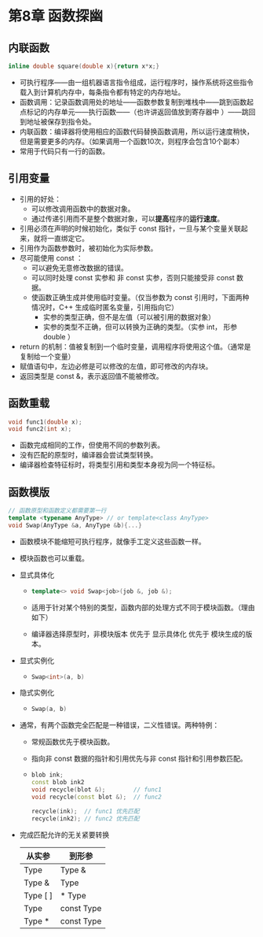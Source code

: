 # 第8章 函数探幽

## 内联函数

```c++
inline double square(double x){return x*x;}
```

- 可执行程序——由一组机器语言指令组成，运行程序时，操作系统将这些指令载入到计算机内存中，每条指令都有特定的内存地址。
- 函数调用：记录函数调用处的地址——函数参数复制到堆栈中——跳到函数起点标记的内存单元——执行函数——（也许讲返回值放到寄存器中 ）——跳回到地址被保存到指令处。
- 内联函数：编译器将使用相应的函数代码替换函数调用，所以运行速度稍快，但是需要更多的内存。（如果调用一个函数10次，则程序会包含10个副本）
- 常用于代码只有一行的函数。

## 引用变量
- 引用的好处：
  - 可以修改调用函数中的数据对象。
  - 通过传递引用而不是整个数据对象，可以**提高**程序的**运行速度**。
- 引用必须在声明的时候初始化，类似于 const 指针，一旦与某个变量关联起来，就将一直绑定它。
- 引用作为函数参数时，被初始化为实际参数。
- 尽可能使用 const ：
  - 可以避免无意修改数据的错误。
  - 可以同时处理 const 实参和 非 const 实参，否则只能接受非 const 数据。
  - 使函数正确生成并使用临时变量。（仅当参数为 const 引用时，下面两种情况时，C++ 生成临时匿名变量，引用指向它）
    - 实参的类型正确，但不是左值（可以被引用的数据对象）
    - 实参的类型不正确，但可以转换为正确的类型。（实参 int， 形参  double ）
- return 的机制：值被复制到一个临时变量，调用程序将使用这个值。（通常是复制给一个变量）
- 赋值语句中，左边必修是可以修改的左值，即可修改的内存块。
- 返回类型是 const &，表示返回值不能被修改。

## 函数重载

```c++
void func1(double x);  
void func2(int x);
```

- 函数完成相同的工作，但使用不同的参数列表。
- 没有匹配的原型时，编译器会尝试类型转换。
- 编译器检查特征标时，将类型引用和类型本身视为同一个特征标。

## 函数模版

```c++
// 函数原型和函数定义都需要第一行
template <typename AnyType> // or template<class AnyType>
void Swap(AnyType &a, AnyType &b){...}
```

- 函数模块不能缩短可执行程序，就像手工定义这些函数一样。

- 模块函数也可以重载。

- 显式具体化

  - ```c++
    template<> void Swap<job>(job &, job &);
    ```

  - 适用于针对某个特别的类型，函数内部的处理方式不同于模块函数。（理由如下）

  - 编译器选择原型时，非模块版本 优先于 显示具体化 优先于 模块生成的版本。

- 显式实例化

  - ```c++
    Swap<int>(a, b)
    ```

- 隐式实例化

  - ```c++
    Swap(a, b)
    ```

- 通常，有两个函数完全匹配是一种错误，二义性错误。两种特例：

  - 常规函数优先于模块函数。

  - 指向非 const 数据的指针和引用优先与非 const 指针和引用参数匹配。

  - ```c++
    blob ink;
    const blob ink2
    void recycle(blot &);        // func1        
    void recycle(const blot &);  // func2
    
    recycle(ink);  // func1 优先匹配
    recycle(ink2); // func2 优先匹配
    ```

- 完成匹配允许的无关紧要转换

  | 从实参   | 到形参     |
  | -------- | ---------- |
  | Type     | Type &     |
  | Type &   | Type       |
  | Type [ ] | * Type     |
  | Type     | const Type |
  | Type *   | const Type |

  